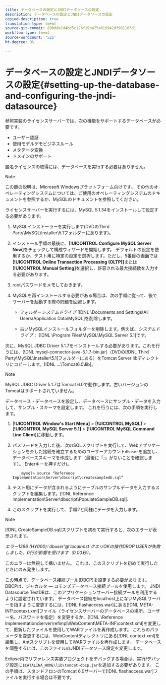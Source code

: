```yaml
---
title: データベースの設定とJNDIデータソースの設定
description: データベースの設定とJNDIデータソースの設定
copied-description: true
translation-type: tm+mt
source-git-commit: 89bdda1d4bd5c126f19ba75a819942df901183d1
workflow-type: tm+mt
source-wordcount: '521'
ht-degree: 0%

---
```



# データベースの設定とJNDIデータソースの設定{#setting-up-the-database-and-configuring-the-jndi-datasource}

参照実装のライセンスサーバーでは、次の機能をサポートするデータベースが必要です。

* ユーザー認証
* 使用モデルデモビジネスルール
* メタデータ変換
* ドメインのサポート

匿名ライセンスの取得には、データベースを実行する必要はありません。

>[!NOTE]
>
>この節の説明は、Microsoft Windowsプラットフォーム向けです。 その他のオペレーティングシステムについては、ご使用のオペレーティングシステムのドキュメントを参照するか、MySQLのドキュメントを参照してください。

ライセンスサーバーを実行するには、MySQL 5.1.34をインストールして設定する必要があります。

1. MySQLインストーラーを実行します(DVDのThird Party\MySQL\Installer\5.1フォルダーにあります)。
1. インストール手順の最後に、**[!UICONTROL Configure MySQL Server Now]**&#x200B;をチェックして構成ウィザードを開始します。 デフォルトの設定を使用するか、テスト用に特定の設定を選択します。ただし、5番目の画面では&#x200B;**[!UICONTROL Online Transaction Processing (OLTP)]**&#x200B;または&#x200B;**[!UICONTROL Manual Setting]**&#x200B;を選択し、許容される最大接続数を入力する必要があります。

1. rootパスワードをメモしておきます。
1. MySQLを再インストールする必要がある場合は、次の手順に従って、後でサーバーを起動する際の問題を回避します。

   * フォルダー&#x200B;*システムドライブ* [!DNL \Documents and Settings\All Users\Application Data\MySQL]を削除します。

   * 古いMySQLインストールフォルダーを削除します。例えば、*システムドライブ：* [!DNL \Program Files\MySQL\MySQL Server 5.1]です。

次に、MySQL JDBC Driver 5.1.7をインストールする必要があります。これを行うには、[!DNL mysql-connector-java-5.1.7-bin.jar]（DVDの[!DNL Third Party\MySQL\Installer\5.1]フォルダーにある）をTomcat Server libディレクトリにコピーします。[!DNL ...\Tomcat6.0\lib]。

>[!NOTE]
>
>MySQL JDBC Driver 5.1.7はTomcat 6.0で動作します。古いバージョンのTomcatはサポートされていません。

データベース・データベースを設定し、データベースにサンプル・データを入力して、サンプル・スキーマを設定します。 これを行うには、次の手順を実行します。

1. **[!UICONTROL Window's Start Menu]** > **[!UICONTROL MySQL]** > **[!UICONTROL MySQL Server 5.1]** > **[!UICONTROL MySQL Command Line Client]**&#x200B;に移動します。
1. パスワードを入力した後、次のSQLスクリプトを実行して、Webアプリケーションを介した接続を確立するためのユーザーアカウント`dbuser`を追加し、データベーススキーマを作成します（最後に「;」がないことを確認します）。 Enterキーを押すだけ)。

   ```
       mysql> source “Reference Implementation\Server\dbscript\createsampledb.sql”
   ```

1. テスト用にデータが含まれるようにテーブルのサンプルデータを入力するスクリプトを編集します。[!DNL Reference Implementation\Server\dbscript\PopulateSampleDB.sql].
1. このスクリプトを実行して、手順2と同様にデータを入力します。

>[!NOTE]
>
>[!DNL CreateSampleDB.sql]スクリプトを初めて実行すると、次のエラーが表示されます。

*エラー1396 (HY000):&#39;dbuser&#39;@&#39;localhost&#39;クエリOKの操作DROP USERが失敗しました。0行が影響を受けます（0.00秒）。*

このエラーは無視して構いません。 これは、このスクリプトを初めて実行したときにのみ発生します。

この時点で、データベース接続プール(DBCP)を設定する必要があります。 DBCPは、ジャカルタ — コモンズデータベース接続プールを使用します。 JNDI Datasource TestDBは、このアプリケーションサーバー接続プールを利用するように設定されています。 データベース接続をlocalhost上にないMySQLサーバーを指すように変更するには、[!DNL flashaccess.war]にある[!DNL META-INF\context.xml]ファイル（ライセンスサーバーのデータベースの場所、ユーザー名、パスワードを指定）を変更するか、[!DNL \Reference Implementation\Server\refimpl\WebContent\META-INF\context.xml]を変更して、更新したファイルを使用してWARファイルを再作成します。 これらのパラメータを変更するには、WebContentディレクトリにある[!DNL context.xml]を編集し、Antスクリプトを使用してWARファイルを再作成します。 データベースを調整するには、このファイルのJNDIデータソース設定を変更します。

Eclipse内でリファレンス実装プロジェクトをデバッグする場合は、実行/デバッグ設定に`$CATALINA_HOME\lib\tomcat-dbcp.jar`を追加する必要があります。 この手順は、スタンドアロンのTomcat 6.0サーバーで[!DNL flashaccess.war]ファイルを実行する場合は不要です。
